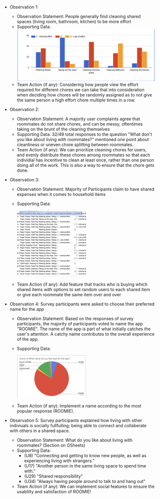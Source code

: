 - Observation 1: 
    - Observation Statement: People generally find cleaning shared spaces (living room, bathroom, kitchen) to be more effort
    - Supporting Data: 
    ![Survey Response Screenshot](../imgs/Observation1_data.png)
    - Team Action (if any): Considering how people view the effort required for different chores we can take that into consideration when deciding how chores will be randomly assigned as to not give the same person a high effort chore multiple times in a row.

- Observation 2:
    - Observation Statement: A majority user complaints agree that roommates do not share chores, and can be messy, oftentimes taking on the brunt of the cleaning themselves
    - Supporting Data: 32/49 total responses to the question "What don't you like about living with roommates?" mentioned one point about cleanliness or uneven chore splitting between roommates. 
    - Team Action (if any): We can prioritize cleaning chores for users, and evenly distribute these chores among roommates so that each individial has incentive to clean at least once, rather than one person doing all of the work. This is also a way to ensure that the chore gets done. 

- Observation 3:
    - Observation Statement: Majority of Participants claim to have shared expenses when it comes to household items
    - Supporting Data:
      
         <img src =../imgs/SE-survey.png height=50% width=50%> 
    
    - Team Action (if any): Add feature that tracks who is buying which shared items with options to set random users to each shared item or give each roommate the same item over and over

- Observation 4: Survey participants were asked to choose their preferred name for the app 
    - Observation Statement: Based on the responses of survey participants, the majority of participants voted to name
    the app "ROOMIE". The name of the app is part of what initially catches the user's attention. A catchy name contributes to the overall experience of the app.
    - Supporting Data:

        <img src =../imgs/Name_survey.png height = 50% width = 50%>

    - Team Action (if any): Implement a name according to the most popular response (ROOMIE). 

- Observation 5: Survey participants explained how living with other indiviuals is socially fullfulling; being able to connect and collaberate with others in a shared space. 
    - Observation Statement: What do you like about living with roommates? (Section on GSheets) 
    - Supporting Data: 
        - (U8) "Connecting and getting to know new people, as well as experiencing living with strangers."
        - (U17) "Another person in the same living space to spend time with."
        - (U29) "Shared responsibility"
        - (U34) "Always having people around to talk to and hang out"
    - Team Action (if any): We can implement social features to ensure the usablilty and satisfaction of ROOMIE!
